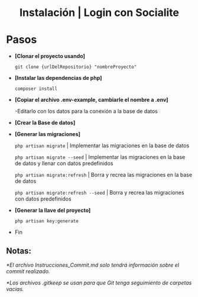 
<h1 align="center">Instalación | Login con Socialite</h1>

# Pasos

- **[Clonar el proyecto usando]**

  `git clone {urlDelRepositorio} "nombreProyecto"`

- **[Instalar las dependencias de php]**

  `composer install`

- **[Copiar el archivo .env-example, cambiarle el nombre a .env]**

  -Editarlo con los datos para la conexión a la base de datos

- **[Crear la Base de datos]**

- **[Generar las migraciones]**

  `php artisan migrate` | Implementar las migraciones en la base de datos

  `php artisan migrate --seed` | Implementar las migraciones en la base de datos y llenar con datos predefinidos

  `php artisan migrate:refresh` | Borra y recrea las migraciones en la base de datos

  `php artisan migrate:refresh --seed` |  Borra y recrea las migraciones con datos predefinidos

- **[Generar la llave del proyecto]**

  `php artisan key:generate`

- Fin

<!-- Notas -->
<h2>Notas:</h2>

<em>*El archivo Instrucciones_Commit.md solo tendrá información sobre el commit realizado.</em>

<em>*Los archivos .gitkeep se usan para que Git tenga seguimiento de carpetas vacias.</em>